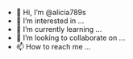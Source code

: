 - 👋 Hi, I’m @alicia789s
- 👀 I’m interested in ...
- 🌱 I’m currently learning ...
- 💞️ I’m looking to collaborate on ...
- 📫 How to reach me ...

<!---
alicia789s/alicia789s is a ✨ special ✨ repository because its `README.md` (this file) appears on your GitHub profile.
You can click the Preview link to take a look at your changes.
--->
